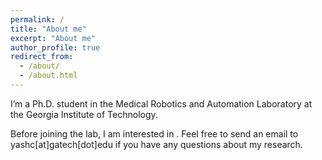 ```yaml
---
permalink: /
title: "About me"
excerpt: "About me"
author_profile: true
redirect_from: 
  - /about/
  - /about.html
---
```


I’m a Ph.D. student in the Medical Robotics and Automation Laboratory at the Georgia Institute of Technology.
 
Before joining the lab, 
I am interested in . 
Feel free to send an email to yashc[at]gatech[dot]edu if you have any questions about my research.

